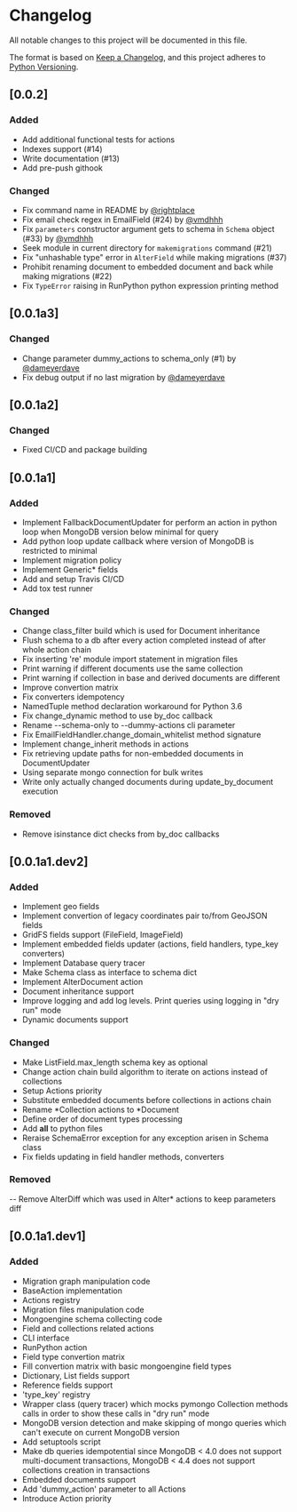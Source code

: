 # Changelog
All notable changes to this project will be documented in this file.

The format is based on [Keep a Changelog](https://keepachangelog.com/en/1.0.0/),
and this project adheres to
[Python Versioning](https://www.python.org/dev/peps/pep-0440/#public-version-identifiers).

## [0.0.2]
### Added
- Add additional functional tests for actions
- Indexes support (#14)
- Write documentation (#13)
- Add pre-push githook

### Changed
- Fix command name in README by [@rightplace](https://github.com/rightplace)
- Fix email check regex in EmailField (#24) by [@vmdhhh](https://github.com/vmdhhh)
- Fix `parameters` constructor argument gets to schema in `Schema` object (#33) by [@vmdhhh](https://github.com/vmdhhh)
- Seek module in current directory for `makemigrations` command (#21)
- Fix "unhashable type" error in `AlterField` while making migrations (#37)
- Prohibit renaming document to embedded document and back while making migrations (#22)
- Fix `TypeError` raising in RunPython python expression printing method

## [0.0.1a3]
### Changed
- Change parameter dummy_actions to schema_only (#1) by [@dameyerdave](https://github.com/dameyerdave)
- Fix debug output if no last migration by [@dameyerdave](https://github.com/dameyerdave)

## [0.0.1a2]
### Changed
- Fixed CI/CD and package building

## [0.0.1a1]
### Added
- Implement FallbackDocumentUpdater for perform an action in python loop when MongoDB version
  below minimal for query
- Add python loop update callback where version of MongoDB is restricted to minimal
- Implement migration policy
- Implement Generic* fields
- Add and setup Travis CI/CD
- Add tox test runner

### Changed
- Change class_filter build which is used for Document inheritance
- Flush schema to a db after every action completed instead of after whole action chain
- Fix inserting 're' module import statement in migration files
- Print warning if different documents use the same collection
- Print warning if collection in base and derived documents are different
- Improve convertion matrix
- Fix converters idempotency
- NamedTuple method declaration workaround for Python 3.6
- Fix change_dynamic method to use by_doc callback
- Rename --schema-only to --dummy-actions cli parameter
- Fix EmailFieldHandler.change_domain_whitelist method signature
- Implement change_inherit methods in actions
- Fix retrieving update paths for non-embedded documents in DocumentUpdater
- Using separate mongo connection for bulk writes
- Write only actually changed documents during update_by_document execution

### Removed
- Remove isinstance dict checks from by_doc callbacks


## [0.0.1a1.dev2]
### Added
- Implement geo fields
- Implement convertion of legacy coordinates pair to/from GeoJSON fields
- GridFS fields support (FileField, ImageField)
- Implement embedded fields updater (actions, field handlers, type_key converters)
- Implement Database query tracer
- Make Schema class as interface to schema dict
- Implement AlterDocument action
- Document inheritance support
- Improve logging and add log levels. Print queries using logging in "dry run" mode
- Dynamic documents support

### Changed
- Make ListField.max_length schema key as optional
- Change action chain build algorithm to iterate on actions instead of collections
- Setup Actions priority
- Substitute embedded documents before collections in actions chain
- Rename *Collection actions to *Document
- Define order of document types processing
- Add __all__ to python files
- Reraise SchemaError exception for any exception arisen in Schema class
- Fix fields updating in field handler methods, converters

### Removed
-- Remove AlterDiff which was used in Alter* actions to keep parameters diff


## [0.0.1a1.dev1]
### Added
- Migration graph manipulation code
- BaseAction implementation
- Actions registry
- Migration files manipulation code
- Mongoengine schema collecting code
- Field and collections related actions
- CLI interface
- RunPython action
- Field type convertion matrix
- Fill convertion matrix with basic mongoengine field types
- Dictionary, List fields support
- Reference fields support
- 'type_key' registry
- Wrapper class (query tracer) which mocks pymongo Collection methods calls in order to show these
  calls in "dry run" mode
- MongoDB version detection and make skipping of mongo queries which can't execute on current
  MongoDB version
- Add setuptools script
- Make db queries idempotential since MongoDB < 4.0 does not support multi-document transactions,
  MongoDB < 4.4 does not support collections creation in transactions
- Embedded documents support
- Add 'dummy_action' parameter to all Actions
- Introduce Action priority
